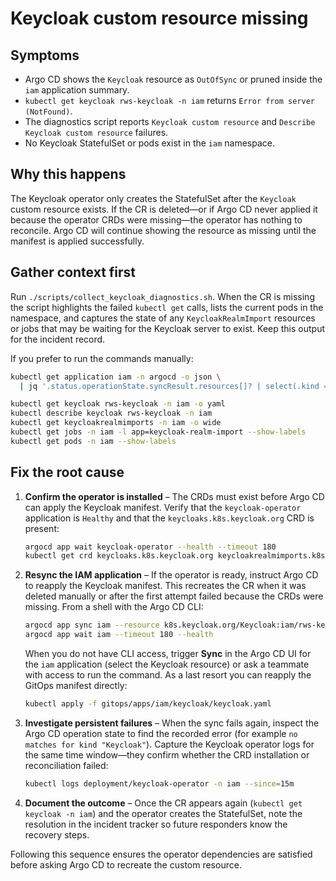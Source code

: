 # Keycloak custom resource missing

## Symptoms

* Argo CD shows the `Keycloak` resource as `OutOfSync` or pruned inside the `iam` application summary.
* `kubectl get keycloak rws-keycloak -n iam` returns `Error from server (NotFound)`.
* The diagnostics script reports `Keycloak custom resource` and `Describe Keycloak custom resource` failures.
* No Keycloak StatefulSet or pods exist in the `iam` namespace.

## Why this happens

The Keycloak operator only creates the StatefulSet after the `Keycloak` custom resource exists. If the CR is deleted—or if
Argo CD never applied it because the operator CRDs were missing—the operator has nothing to reconcile. Argo CD will continue
showing the resource as missing until the manifest is applied successfully.

## Gather context first

Run `./scripts/collect_keycloak_diagnostics.sh`. When the CR is missing the script highlights the failed `kubectl get` calls,
lists the current pods in the namespace, and captures the state of any `KeycloakRealmImport` resources or jobs that may be
waiting for the Keycloak server to exist. Keep this output for the incident record.

If you prefer to run the commands manually:

```bash
kubectl get application iam -n argocd -o json \
  | jq '.status.operationState.syncResult.resources[]? | select(.kind == "Keycloak")'

kubectl get keycloak rws-keycloak -n iam -o yaml
kubectl describe keycloak rws-keycloak -n iam
kubectl get keycloakrealmimports -n iam -o wide
kubectl get jobs -n iam -l app=keycloak-realm-import --show-labels
kubectl get pods -n iam --show-labels
```

## Fix the root cause

1. **Confirm the operator is installed** – The CRDs must exist before Argo CD can apply the Keycloak manifest. Verify that the
   `keycloak-operator` application is `Healthy` and that the `keycloaks.k8s.keycloak.org` CRD is present:
   ```bash
   argocd app wait keycloak-operator --health --timeout 180
   kubectl get crd keycloaks.k8s.keycloak.org keycloakrealmimports.k8s.keycloak.org
   ```
2. **Resync the IAM application** – If the operator is ready, instruct Argo CD to reapply the Keycloak manifest. This recreates
   the CR when it was deleted manually or after the first attempt failed because the CRDs were missing. From a shell with the
   Argo CD CLI:
   ```bash
   argocd app sync iam --resource k8s.keycloak.org/Keycloak:iam/rws-keycloak
   argocd app wait iam --timeout 180 --health
   ```
   When you do not have CLI access, trigger **Sync** in the Argo CD UI for the `iam` application (select the Keycloak resource)
   or ask a teammate with access to run the command. As a last resort you can reapply the GitOps manifest directly:
   ```bash
   kubectl apply -f gitops/apps/iam/keycloak/keycloak.yaml
   ```
3. **Investigate persistent failures** – When the sync fails again, inspect the Argo CD operation state to find the recorded error
   (for example `no matches for kind "Keycloak"`). Capture the Keycloak operator logs for the same time window—they confirm
   whether the CRD installation or reconciliation failed:
   ```bash
   kubectl logs deployment/keycloak-operator -n iam --since=15m
   ```
4. **Document the outcome** – Once the CR appears again (`kubectl get keycloak -n iam`) and the operator creates the StatefulSet,
   note the resolution in the incident tracker so future responders know the recovery steps.

Following this sequence ensures the operator dependencies are satisfied before asking Argo CD to recreate the custom resource.
